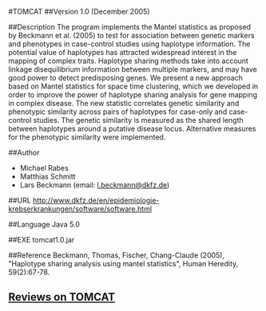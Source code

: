 #TOMCAT
##Version
1.0 (December 2005)

##Description
The program implements the Mantel statistics as proposed by Beckmann et al. (2005) to test for association between genetic markers and phenotypes in case-control studies using haplotype information. The potential value of haplotypes has attracted widespread interest in the mapping of complex traits. Haplotype sharing methods take into account linkage disequilibrium information between multiple markers, and may have good power to detect predisposing genes. We present a new approach based on Mantel statistics for space time clustering, which we developed in order to improve the power of haplotype sharing analysis for gene mapping in complex disease. The new statistic correlates genetic similarity and phenotypic similarity across pairs of haplotypes for case-only and case-control studies. The genetic similarity is measured as the shared length between haplotypes around a putative disease locus. Alternative measures for the phenotypic similarity were implemented.

##Author
* Michael Rabes
* Matthias Schmitt
* Lars Beckmann (email: l.beckmann@dkfz.de)

##URL
http://www.dkfz.de/en/epidemiologie-krebserkrankungen/software/software.html

##Language
Java 5.0

##EXE
tomcat1.0.jar

##Reference
Beckmann, Thomas, Fischer, Chang-Claude (2005), "Haplotype sharing analysis using mantel statistics", Human Heredity, 59(2):67-78.


## [Reviews on TOMCAT](https://github.com/gaow/genetic-analysis-software/issues/588)